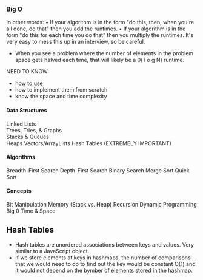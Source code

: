 ### Big O

In other words:
• If your algorithm is in the form "do this, then, when you're all done, do that" then you add the runtimes.
• If your algorithm is in the form "do this for each time you do that" then you multiply the runtimes.
It's very easy to mess this up in an interview, so be careful.

- When you see a problem where the number of elements in the problem space gets halved each time, that will likely be a 0( l o g N) runtime.

NEED TO KNOW:

- how to use
- how to implement them from scratch
- know the space and time complexity

#### Data Structures

Linked Lists  
Trees, Tries, & Graphs  
Stacks & Queues  
Heaps
Vectors/ArrayLists
Hash Tables (EXTREMELY IMPORTANT)

#### Algorithms

Breadth-First Search
Depth-First Search
Binary Search
Merge Sort
Quick Sort

#### Concepts

Bit Manipulation
Memory (Stack vs. Heap)
Recursion
Dynamic Programming
Big 0 Time & Space

## Hash Tables

- Hash tables are unordered associations between keys and values. Very similar to a JavaScript object.
- If we store elements at keys in hashmaps, the number of comparisons that we would need to do to find out the key would be constant O(1) and it would not depend on the bymber of elements stored in the hashmap.
